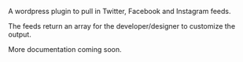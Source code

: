 A wordpress plugin to pull in Twitter, Facebook and Instagram feeds.

The feeds return an array for the developer/designer to customize the output.

More documentation coming soon.